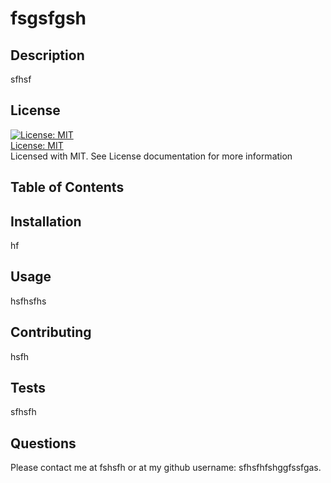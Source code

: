 # fsgsfgsh

  ## Description
  sfhsf
  ## License
  [![License: MIT](https://img.shields.io/badge/License-MIT-yellow.svg)](https://opensource.org/licenses/MIT) <br>
  [License: MIT](https://opensource.org/licenses/MIT) <br>
  Licensed with MIT. See License documentation for more information

    
  ## Table of Contents

  ## Installation
  hf

  ## Usage
  hsfhsfhs

  ## Contributing
  hsfh

  ## Tests
  sfhsfh

  ## Questions
  Please contact me at fshsfh or at my github username: sfhsfhfshggfssfgas.
